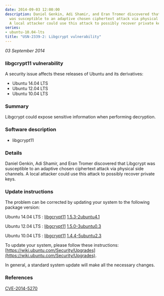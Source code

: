 ```yaml
---
date: 2014-09-03 12:00:00
description: Daniel Genkin, Adi Shamir, and Eran Tromer discovered that Libgcrypt
  was susceptible to an adaptive chosen ciphertext attack via physical side channels.
  A local attacker could use this attack to possibly recover private keys.
series:
- ubuntu-10.04-lts
title: "USN-2339-2: Libgcrypt vulnerability"
---
```


*03 September 2014*

### libgcrypt11 vulnerability

A security issue affects these releases of Ubuntu and its derivatives:

* Ubuntu 14.04 LTS
* Ubuntu 12.04 LTS
* Ubuntu 10.04 LTS

### Summary

Libgcrypt could expose sensitive information when performing decryption. 

### Software description

* libgcrypt11 

### Details

Daniel Genkin, Adi Shamir, and Eran Tromer discovered that Libgcrypt was susceptible to an adaptive chosen ciphertext attack via physical side channels. A local attacker could use this attack to possibly recover private keys. 

### Update instructions

The problem can be corrected by updating your system to the following package version:

Ubuntu 14.04 LTS
 : [libgcrypt11](https://launchpad.net/ubuntu/+source/libgcrypt11) <span> [1.5.3-2ubuntu4.1](https://launchpad.net/ubuntu/+source/libgcrypt11/1.5.3-2ubuntu4.1) </span> 

Ubuntu 12.04 LTS
 : [libgcrypt11](https://launchpad.net/ubuntu/+source/libgcrypt11) <span> [1.5.0-3ubuntu0.3](https://launchpad.net/ubuntu/+source/libgcrypt11/1.5.0-3ubuntu0.3) </span> 

Ubuntu 10.04 LTS
 : [libgcrypt11](https://launchpad.net/ubuntu/+source/libgcrypt11) <span> [1.4.4-5ubuntu2.3](https://launchpad.net/ubuntu/+source/libgcrypt11/1.4.4-5ubuntu2.3) </span> 

To update your system, please follow these instructions: [https://wiki.ubuntu.com/Security/Upgrades](https://wiki.ubuntu.com/Security/Upgrades).

In general, a standard system update will make all the necessary changes. 

### References

 
 [CVE-2014-5270](http://people.ubuntu.com/~ubuntu-security/cve/CVE-2014-5270)